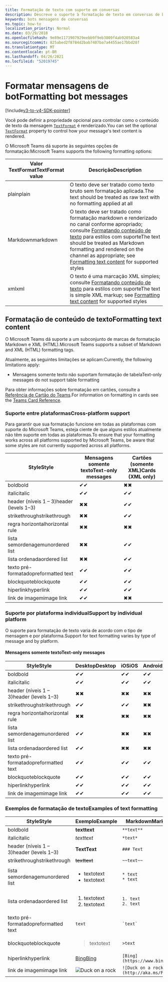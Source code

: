 ```yaml
---
title: Formatação de texto com suporte em conversas
description: Descreve o suporte à formatação de texto em conversas de bot
keywords: bots mensagens de conversas
ms.topic: how-to
localization_priority: Normal
ms.date: 03/29/2018
ms.openlocfilehash: 9e89e1171907929eebb9f9eb3809f4ab920583a4
ms.sourcegitcommit: 825abed2f8784d2bab7407ba7a4455ae17bbd28f
ms.translationtype: MT
ms.contentlocale: pt-BR
ms.lasthandoff: 04/26/2021
ms.locfileid: "52019745"
---
```

# <a name="formatting-bot-messages"></a><span data-ttu-id="241a8-104">Formatar mensagens de bot</span><span class="sxs-lookup"><span data-stu-id="241a8-104">Formatting bot messages</span></span>

[!include[v3-to-v4-SDK-pointer](~/includes/v3-to-v4-pointer-bots.md)]

<span data-ttu-id="241a8-105">Você pode definir a propriedade opcional para controlar como o conteúdo de texto da mensagem [`TextFormat`](https://docs.microsoft.com/bot-framework/dotnet/bot-builder-dotnet-create-messages#customizing-a-message) é renderizado.</span><span class="sxs-lookup"><span data-stu-id="241a8-105">You can set the optional [`TextFormat`](https://docs.microsoft.com/bot-framework/dotnet/bot-builder-dotnet-create-messages#customizing-a-message) property to control how your message's text content is rendered.</span></span>

<span data-ttu-id="241a8-106">O Microsoft Teams dá suporte às seguintes opções de formatação:</span><span class="sxs-lookup"><span data-stu-id="241a8-106">Microsoft Teams supports the following formatting options:</span></span>

| <span data-ttu-id="241a8-107">Valor TextFormat</span><span class="sxs-lookup"><span data-stu-id="241a8-107">TextFormat value</span></span> | <span data-ttu-id="241a8-108">Descrição</span><span class="sxs-lookup"><span data-stu-id="241a8-108">Description</span></span> |
| --- | --- |
| <span data-ttu-id="241a8-109">plain</span><span class="sxs-lookup"><span data-stu-id="241a8-109">plain</span></span> | <span data-ttu-id="241a8-110">O texto deve ser tratado como texto bruto sem formatação aplicada.</span><span class="sxs-lookup"><span data-stu-id="241a8-110">The text should be treated as raw text with no formatting applied at all</span></span> |
| <span data-ttu-id="241a8-111">Markdown</span><span class="sxs-lookup"><span data-stu-id="241a8-111">markdown</span></span> | <span data-ttu-id="241a8-112">O texto deve ser tratado como formatação markdown e renderizado no canal conforme apropriado; consulte [Formatando conteúdo de texto](#formatting-text-content) para estilos com suporte</span><span class="sxs-lookup"><span data-stu-id="241a8-112">The text should be treated as Markdown formatting and rendered on the channel as appropriate; see [Formatting text content](#formatting-text-content) for supported styles</span></span> |
| <span data-ttu-id="241a8-113">xml</span><span class="sxs-lookup"><span data-stu-id="241a8-113">xml</span></span> | <span data-ttu-id="241a8-114">O texto é uma marcação XML simples; consulte [Formatando conteúdo de texto](#formatting-text-content) para estilos com suporte</span><span class="sxs-lookup"><span data-stu-id="241a8-114">The text is simple XML markup; see [Formatting text content](#formatting-text-content) for supported styles</span></span> |

## <a name="formatting-text-content"></a><span data-ttu-id="241a8-115">Formatação de conteúdo de texto</span><span class="sxs-lookup"><span data-stu-id="241a8-115">Formatting text content</span></span>

<span data-ttu-id="241a8-116">O Microsoft Teams dá suporte a um subconjunto de marcas de formatação Markdown e XML (HTML).</span><span class="sxs-lookup"><span data-stu-id="241a8-116">Microsoft Teams supports a subset of Markdown and XML (HTML) formatting tags.</span></span>

<span data-ttu-id="241a8-117">Atualmente, as seguintes limitações se aplicam:</span><span class="sxs-lookup"><span data-stu-id="241a8-117">Currently, the following limitations apply:</span></span>

* <span data-ttu-id="241a8-118">Mensagens somente texto não suportam formatação de tabela</span><span class="sxs-lookup"><span data-stu-id="241a8-118">Text-only messages do not support table formatting</span></span>

<span data-ttu-id="241a8-119">Para obter informações sobre formatação em cartões, consulte a [Referência de Cartão do Teams](~/task-modules-and-cards/cards/cards-reference.md).</span><span class="sxs-lookup"><span data-stu-id="241a8-119">For information on formatting in cards see the [Teams Card Reference](~/task-modules-and-cards/cards/cards-reference.md).</span></span>

### <a name="cross-platform-support"></a><span data-ttu-id="241a8-120">Suporte entre plataformas</span><span class="sxs-lookup"><span data-stu-id="241a8-120">Cross-platform support</span></span>

<span data-ttu-id="241a8-121">Para garantir que sua formatação funcione em todas as plataformas com suporte do Microsoft Teams, esteja ciente de que alguns estilos atualmente não têm suporte em todas as plataformas.</span><span class="sxs-lookup"><span data-stu-id="241a8-121">To ensure that your formatting works across all platforms supported by Microsoft Teams, be aware that some styles are not currently supported across all platforms.</span></span>

| <span data-ttu-id="241a8-122">Style</span><span class="sxs-lookup"><span data-stu-id="241a8-122">Style</span></span>                     | <span data-ttu-id="241a8-123">Mensagens somente texto</span><span class="sxs-lookup"><span data-stu-id="241a8-123">Text-only messages</span></span> | <span data-ttu-id="241a8-124">Cartões (somente XML)</span><span class="sxs-lookup"><span data-stu-id="241a8-124">Cards (XML only)</span></span> |
|---------------------------|--------------------|------------------|
| <span data-ttu-id="241a8-125">bold</span><span class="sxs-lookup"><span data-stu-id="241a8-125">bold</span></span>                      | <span data-ttu-id="241a8-126">✔</span><span class="sxs-lookup"><span data-stu-id="241a8-126">✔</span></span>                  | <span data-ttu-id="241a8-127">✖</span><span class="sxs-lookup"><span data-stu-id="241a8-127">✖</span></span>                |
| <span data-ttu-id="241a8-128">italic</span><span class="sxs-lookup"><span data-stu-id="241a8-128">italic</span></span>                    | <span data-ttu-id="241a8-129">✔</span><span class="sxs-lookup"><span data-stu-id="241a8-129">✔</span></span>                  | <span data-ttu-id="241a8-130">✔</span><span class="sxs-lookup"><span data-stu-id="241a8-130">✔</span></span>                |
| <span data-ttu-id="241a8-131">header (níveis 1 &ndash; 3)</span><span class="sxs-lookup"><span data-stu-id="241a8-131">header (levels 1&ndash;3)</span></span> | <span data-ttu-id="241a8-132">✖</span><span class="sxs-lookup"><span data-stu-id="241a8-132">✖</span></span>                  | <span data-ttu-id="241a8-133">✔</span><span class="sxs-lookup"><span data-stu-id="241a8-133">✔</span></span>                |
| <span data-ttu-id="241a8-134">strikethrough</span><span class="sxs-lookup"><span data-stu-id="241a8-134">strikethrough</span></span>             | <span data-ttu-id="241a8-135">✖</span><span class="sxs-lookup"><span data-stu-id="241a8-135">✖</span></span>                  | <span data-ttu-id="241a8-136">✔</span><span class="sxs-lookup"><span data-stu-id="241a8-136">✔</span></span>                |
| <span data-ttu-id="241a8-137">regra horizontal</span><span class="sxs-lookup"><span data-stu-id="241a8-137">horizontal rule</span></span>           | <span data-ttu-id="241a8-138">✖</span><span class="sxs-lookup"><span data-stu-id="241a8-138">✖</span></span>                  | <span data-ttu-id="241a8-139">✖</span><span class="sxs-lookup"><span data-stu-id="241a8-139">✖</span></span>                |
| <span data-ttu-id="241a8-140">lista semordenagem</span><span class="sxs-lookup"><span data-stu-id="241a8-140">unordered list</span></span>            | <span data-ttu-id="241a8-141">✖</span><span class="sxs-lookup"><span data-stu-id="241a8-141">✖</span></span>                  | <span data-ttu-id="241a8-142">✔</span><span class="sxs-lookup"><span data-stu-id="241a8-142">✔</span></span>                |
| <span data-ttu-id="241a8-143">lista ordenada</span><span class="sxs-lookup"><span data-stu-id="241a8-143">ordered list</span></span>              | <span data-ttu-id="241a8-144">✖</span><span class="sxs-lookup"><span data-stu-id="241a8-144">✖</span></span>                  | <span data-ttu-id="241a8-145">✔</span><span class="sxs-lookup"><span data-stu-id="241a8-145">✔</span></span>                |
| <span data-ttu-id="241a8-146">texto pré-formatado</span><span class="sxs-lookup"><span data-stu-id="241a8-146">preformatted text</span></span>         | <span data-ttu-id="241a8-147">✔</span><span class="sxs-lookup"><span data-stu-id="241a8-147">✔</span></span>                  | <span data-ttu-id="241a8-148">✔</span><span class="sxs-lookup"><span data-stu-id="241a8-148">✔</span></span>                |
| <span data-ttu-id="241a8-149">blockquote</span><span class="sxs-lookup"><span data-stu-id="241a8-149">blockquote</span></span>                | <span data-ttu-id="241a8-150">✔</span><span class="sxs-lookup"><span data-stu-id="241a8-150">✔</span></span>                  | <span data-ttu-id="241a8-151">✔</span><span class="sxs-lookup"><span data-stu-id="241a8-151">✔</span></span>                |
| <span data-ttu-id="241a8-152">hiperlink</span><span class="sxs-lookup"><span data-stu-id="241a8-152">hyperlink</span></span>                 | <span data-ttu-id="241a8-153">✔</span><span class="sxs-lookup"><span data-stu-id="241a8-153">✔</span></span>                  | <span data-ttu-id="241a8-154">✔</span><span class="sxs-lookup"><span data-stu-id="241a8-154">✔</span></span>                |
| <span data-ttu-id="241a8-155">link de imagem</span><span class="sxs-lookup"><span data-stu-id="241a8-155">image link</span></span>                | <span data-ttu-id="241a8-156">✔</span><span class="sxs-lookup"><span data-stu-id="241a8-156">✔</span></span>                  | <span data-ttu-id="241a8-157">✖</span><span class="sxs-lookup"><span data-stu-id="241a8-157">✖</span></span>                |

### <a name="support-by-individual-platform"></a><span data-ttu-id="241a8-158">Suporte por plataforma individual</span><span class="sxs-lookup"><span data-stu-id="241a8-158">Support by individual platform</span></span>

<span data-ttu-id="241a8-159">O suporte para formatação de texto varia de acordo com o tipo de mensagem e por plataforma.</span><span class="sxs-lookup"><span data-stu-id="241a8-159">Support for text formatting varies by type of message and by platform.</span></span>

#### <a name="text-only-messages"></a><span data-ttu-id="241a8-160">Mensagens somente texto</span><span class="sxs-lookup"><span data-stu-id="241a8-160">Text-only messages</span></span>

| <span data-ttu-id="241a8-161">Style</span><span class="sxs-lookup"><span data-stu-id="241a8-161">Style</span></span>                     | <span data-ttu-id="241a8-162">Desktop</span><span class="sxs-lookup"><span data-stu-id="241a8-162">Desktop</span></span> | <span data-ttu-id="241a8-163">iOS</span><span class="sxs-lookup"><span data-stu-id="241a8-163">iOS</span></span> | <span data-ttu-id="241a8-164">Android</span><span class="sxs-lookup"><span data-stu-id="241a8-164">Android</span></span> |
|---------------------------|---------|-----|---------|
| <span data-ttu-id="241a8-165">bold</span><span class="sxs-lookup"><span data-stu-id="241a8-165">bold</span></span>                      | <span data-ttu-id="241a8-166">✔</span><span class="sxs-lookup"><span data-stu-id="241a8-166">✔</span></span>       | <span data-ttu-id="241a8-167">✔</span><span class="sxs-lookup"><span data-stu-id="241a8-167">✔</span></span>   | <span data-ttu-id="241a8-168">✔</span><span class="sxs-lookup"><span data-stu-id="241a8-168">✔</span></span>       |
| <span data-ttu-id="241a8-169">italic</span><span class="sxs-lookup"><span data-stu-id="241a8-169">italic</span></span>                    | <span data-ttu-id="241a8-170">✔</span><span class="sxs-lookup"><span data-stu-id="241a8-170">✔</span></span>       | <span data-ttu-id="241a8-171">✔</span><span class="sxs-lookup"><span data-stu-id="241a8-171">✔</span></span>   | <span data-ttu-id="241a8-172">✔</span><span class="sxs-lookup"><span data-stu-id="241a8-172">✔</span></span>       |
| <span data-ttu-id="241a8-173">header (níveis 1 &ndash; 3)</span><span class="sxs-lookup"><span data-stu-id="241a8-173">header (levels 1&ndash;3)</span></span> | <span data-ttu-id="241a8-174">✖</span><span class="sxs-lookup"><span data-stu-id="241a8-174">✖</span></span>       | <span data-ttu-id="241a8-175">✖</span><span class="sxs-lookup"><span data-stu-id="241a8-175">✖</span></span>   | <span data-ttu-id="241a8-176">✖</span><span class="sxs-lookup"><span data-stu-id="241a8-176">✖</span></span>       |
| <span data-ttu-id="241a8-177">strikethrough</span><span class="sxs-lookup"><span data-stu-id="241a8-177">strikethrough</span></span>             | <span data-ttu-id="241a8-178">✔</span><span class="sxs-lookup"><span data-stu-id="241a8-178">✔</span></span>       | <span data-ttu-id="241a8-179">✔</span><span class="sxs-lookup"><span data-stu-id="241a8-179">✔</span></span>   | <span data-ttu-id="241a8-180">✖</span><span class="sxs-lookup"><span data-stu-id="241a8-180">✖</span></span>       |
| <span data-ttu-id="241a8-181">regra horizontal</span><span class="sxs-lookup"><span data-stu-id="241a8-181">horizontal rule</span></span>           | <span data-ttu-id="241a8-182">✖</span><span class="sxs-lookup"><span data-stu-id="241a8-182">✖</span></span>       | <span data-ttu-id="241a8-183">✖</span><span class="sxs-lookup"><span data-stu-id="241a8-183">✖</span></span>   | <span data-ttu-id="241a8-184">✖</span><span class="sxs-lookup"><span data-stu-id="241a8-184">✖</span></span>       |
| <span data-ttu-id="241a8-185">lista semordenagem</span><span class="sxs-lookup"><span data-stu-id="241a8-185">unordered list</span></span>            | <span data-ttu-id="241a8-186">✔</span><span class="sxs-lookup"><span data-stu-id="241a8-186">✔</span></span>       | <span data-ttu-id="241a8-187">✖</span><span class="sxs-lookup"><span data-stu-id="241a8-187">✖</span></span>   | <span data-ttu-id="241a8-188">✖</span><span class="sxs-lookup"><span data-stu-id="241a8-188">✖</span></span>       |
| <span data-ttu-id="241a8-189">lista ordenada</span><span class="sxs-lookup"><span data-stu-id="241a8-189">ordered list</span></span>              | <span data-ttu-id="241a8-190">✔</span><span class="sxs-lookup"><span data-stu-id="241a8-190">✔</span></span>       | <span data-ttu-id="241a8-191">✖</span><span class="sxs-lookup"><span data-stu-id="241a8-191">✖</span></span>   | <span data-ttu-id="241a8-192">✖</span><span class="sxs-lookup"><span data-stu-id="241a8-192">✖</span></span>       |
| <span data-ttu-id="241a8-193">texto pré-formatado</span><span class="sxs-lookup"><span data-stu-id="241a8-193">preformatted text</span></span>         | <span data-ttu-id="241a8-194">✔</span><span class="sxs-lookup"><span data-stu-id="241a8-194">✔</span></span>       | <span data-ttu-id="241a8-195">✔</span><span class="sxs-lookup"><span data-stu-id="241a8-195">✔</span></span>   | <span data-ttu-id="241a8-196">✔</span><span class="sxs-lookup"><span data-stu-id="241a8-196">✔</span></span>       |
| <span data-ttu-id="241a8-197">blockquote</span><span class="sxs-lookup"><span data-stu-id="241a8-197">blockquote</span></span>                | <span data-ttu-id="241a8-198">✔</span><span class="sxs-lookup"><span data-stu-id="241a8-198">✔</span></span>       | <span data-ttu-id="241a8-199">✔</span><span class="sxs-lookup"><span data-stu-id="241a8-199">✔</span></span>   | <span data-ttu-id="241a8-200">✔</span><span class="sxs-lookup"><span data-stu-id="241a8-200">✔</span></span>       |
| <span data-ttu-id="241a8-201">hiperlink</span><span class="sxs-lookup"><span data-stu-id="241a8-201">hyperlink</span></span>                 | <span data-ttu-id="241a8-202">✔</span><span class="sxs-lookup"><span data-stu-id="241a8-202">✔</span></span>       | <span data-ttu-id="241a8-203">✔</span><span class="sxs-lookup"><span data-stu-id="241a8-203">✔</span></span>   | <span data-ttu-id="241a8-204">✔</span><span class="sxs-lookup"><span data-stu-id="241a8-204">✔</span></span>       |
| <span data-ttu-id="241a8-205">link de imagem</span><span class="sxs-lookup"><span data-stu-id="241a8-205">image link</span></span>                | <span data-ttu-id="241a8-206">✔</span><span class="sxs-lookup"><span data-stu-id="241a8-206">✔</span></span>       | <span data-ttu-id="241a8-207">✔</span><span class="sxs-lookup"><span data-stu-id="241a8-207">✔</span></span>   | <span data-ttu-id="241a8-208">✔</span><span class="sxs-lookup"><span data-stu-id="241a8-208">✔</span></span>       |

### <a name="examples-of-text-formatting"></a><span data-ttu-id="241a8-209">Exemplos de formatação de texto</span><span class="sxs-lookup"><span data-stu-id="241a8-209">Examples of text formatting</span></span>

| <span data-ttu-id="241a8-210">Style</span><span class="sxs-lookup"><span data-stu-id="241a8-210">Style</span></span> | <span data-ttu-id="241a8-211">Exemplo</span><span class="sxs-lookup"><span data-stu-id="241a8-211">Example</span></span> | <span data-ttu-id="241a8-212">Markdown</span><span class="sxs-lookup"><span data-stu-id="241a8-212">Markdown</span></span> | <span data-ttu-id="241a8-213">XML (HTML)</span><span class="sxs-lookup"><span data-stu-id="241a8-213">XML (HTML)</span></span> |
| --- | --- | --- | --- |
| <span data-ttu-id="241a8-214">bold</span><span class="sxs-lookup"><span data-stu-id="241a8-214">bold</span></span> | <span data-ttu-id="241a8-215">**text**</span><span class="sxs-lookup"><span data-stu-id="241a8-215">**text**</span></span> | `**text**` | `<strong>text</strong>` |
| <span data-ttu-id="241a8-216">italic</span><span class="sxs-lookup"><span data-stu-id="241a8-216">italic</span></span> | <span data-ttu-id="241a8-217">*text*</span><span class="sxs-lookup"><span data-stu-id="241a8-217">*text*</span></span> | `*text*` | `<em>text</em>` |
| <span data-ttu-id="241a8-218">header (níveis 1 &ndash; 3)</span><span class="sxs-lookup"><span data-stu-id="241a8-218">header (levels 1&ndash;3)</span></span> | <span data-ttu-id="241a8-219">**Text**</span><span class="sxs-lookup"><span data-stu-id="241a8-219">**Text**</span></span> | `### Text` | `<h3>Text</h3>` |
| <span data-ttu-id="241a8-220">strikethrough</span><span class="sxs-lookup"><span data-stu-id="241a8-220">strikethrough</span></span> | <span data-ttu-id="241a8-221">~~text~~</span><span class="sxs-lookup"><span data-stu-id="241a8-221">~~text~~</span></span> | `~~text~~` | `<strike>text</strike>` |
| <span data-ttu-id="241a8-222">lista semordenagem</span><span class="sxs-lookup"><span data-stu-id="241a8-222">unordered list</span></span> | <ul><li><span data-ttu-id="241a8-223">texto</span><span class="sxs-lookup"><span data-stu-id="241a8-223">text</span></span></li><li><span data-ttu-id="241a8-224">texto</span><span class="sxs-lookup"><span data-stu-id="241a8-224">text</span></span></li></ul> | `* text`<br>`* text` | `<ul><li>text</li><li>text</li></ul>` |
| <span data-ttu-id="241a8-225">lista ordenada</span><span class="sxs-lookup"><span data-stu-id="241a8-225">ordered list</span></span> | <ol><li><span data-ttu-id="241a8-226">texto</span><span class="sxs-lookup"><span data-stu-id="241a8-226">text</span></span></li><li><span data-ttu-id="241a8-227">texto</span><span class="sxs-lookup"><span data-stu-id="241a8-227">text</span></span></li></ol> | `1. text`<br>`2. text` | `<ol><li>text</li><li>text</li></ol>` |
| <span data-ttu-id="241a8-228">texto pré-formatado</span><span class="sxs-lookup"><span data-stu-id="241a8-228">preformatted text</span></span> | `text` | `` `text` `` | `<pre>text</pre>` |
| <span data-ttu-id="241a8-229">blockquote</span><span class="sxs-lookup"><span data-stu-id="241a8-229">blockquote</span></span> | <blockquote><span data-ttu-id="241a8-230">texto</span><span class="sxs-lookup"><span data-stu-id="241a8-230">text</span></span></blockquote> | `>text` | `<blockquote>text</blockquote>` |
| <span data-ttu-id="241a8-231">hiperlink</span><span class="sxs-lookup"><span data-stu-id="241a8-231">hyperlink</span></span> | [<span data-ttu-id="241a8-232">Bing</span><span class="sxs-lookup"><span data-stu-id="241a8-232">Bing</span></span>](https://www.bing.com/) | `[Bing](https://www.bing.com/)` | `<a href="https://www.bing.com/">Bing</a>` |
| <span data-ttu-id="241a8-233">link de imagem</span><span class="sxs-lookup"><span data-stu-id="241a8-233">image link</span></span> | <img src="https://aka.ms/Fo983c" alt="Duck on a rock"></img> | `![Duck on a rock](http://aka.ms/Fo983c)` | `<img src="http://aka.ms/Fo983c" alt="Duck on a rock"></img>` |
